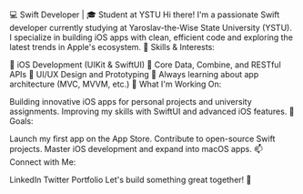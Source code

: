 💻 Swift Developer | 🎓 Student at YSTU
Hi there! I'm a passionate Swift developer currently studying at Yaroslav-the-Wise State University (YSTU). I specialize in building iOS apps with clean, efficient code and exploring the latest trends in Apple's ecosystem.
🔧 Skills & Interests:

📱 iOS Development (UIKit & SwiftUI)
🧩 Core Data, Combine, and RESTful APIs
🎨 UI/UX Design and Prototyping
🧠 Always learning about app architecture (MVC, MVVM, etc.)
🌟 What I'm Working On:

Building innovative iOS apps for personal projects and university assignments.
Improving my skills with SwiftUI and advanced iOS features.
🚀 Goals:

Launch my first app on the App Store.
Contribute to open-source Swift projects.
Master iOS development and expand into macOS apps.
📫 Connect with Me:

LinkedIn
Twitter
Portfolio
Let's build something great together! 🚀
